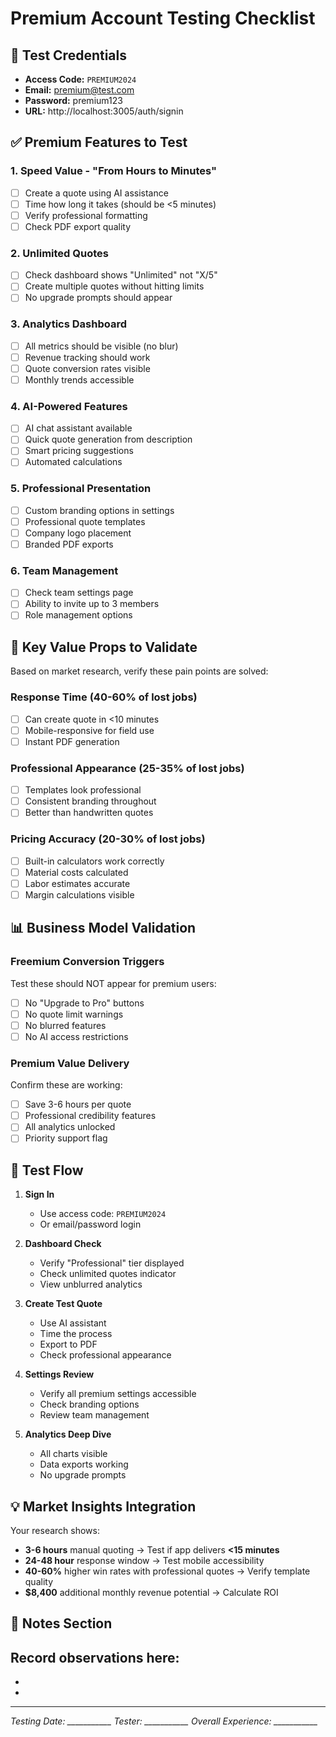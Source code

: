 # Premium Account Testing Checklist

## 🔑 Test Credentials
- **Access Code:** `PREMIUM2024`
- **Email:** premium@test.com
- **Password:** premium123
- **URL:** http://localhost:3005/auth/signin

## ✅ Premium Features to Test

### 1. **Speed Value - "From Hours to Minutes"**
- [ ] Create a quote using AI assistance
- [ ] Time how long it takes (should be <5 minutes)
- [ ] Verify professional formatting
- [ ] Check PDF export quality

### 2. **Unlimited Quotes**
- [ ] Check dashboard shows "Unlimited" not "X/5"
- [ ] Create multiple quotes without hitting limits
- [ ] No upgrade prompts should appear

### 3. **Analytics Dashboard**
- [ ] All metrics should be visible (no blur)
- [ ] Revenue tracking should work
- [ ] Quote conversion rates visible
- [ ] Monthly trends accessible

### 4. **AI-Powered Features**
- [ ] AI chat assistant available
- [ ] Quick quote generation from description
- [ ] Smart pricing suggestions
- [ ] Automated calculations

### 5. **Professional Presentation**
- [ ] Custom branding options in settings
- [ ] Professional quote templates
- [ ] Company logo placement
- [ ] Branded PDF exports

### 6. **Team Management**
- [ ] Check team settings page
- [ ] Ability to invite up to 3 members
- [ ] Role management options

## 🎯 Key Value Props to Validate

Based on market research, verify these pain points are solved:

### **Response Time (40-60% of lost jobs)**
- [ ] Can create quote in <10 minutes
- [ ] Mobile-responsive for field use
- [ ] Instant PDF generation

### **Professional Appearance (25-35% of lost jobs)**
- [ ] Templates look professional
- [ ] Consistent branding throughout
- [ ] Better than handwritten quotes

### **Pricing Accuracy (20-30% of lost jobs)**
- [ ] Built-in calculators work correctly
- [ ] Material costs calculated
- [ ] Labor estimates accurate
- [ ] Margin calculations visible

## 📊 Business Model Validation

### **Freemium Conversion Triggers**
Test these should NOT appear for premium users:
- [ ] No "Upgrade to Pro" buttons
- [ ] No quote limit warnings
- [ ] No blurred features
- [ ] No AI access restrictions

### **Premium Value Delivery**
Confirm these are working:
- [ ] Save 3-6 hours per quote
- [ ] Professional credibility features
- [ ] All analytics unlocked
- [ ] Priority support flag

## 🚀 Test Flow

1. **Sign In**
   - Use access code: `PREMIUM2024`
   - Or email/password login

2. **Dashboard Check**
   - Verify "Professional" tier displayed
   - Check unlimited quotes indicator
   - View unblurred analytics

3. **Create Test Quote**
   - Use AI assistant
   - Time the process
   - Export to PDF
   - Check professional appearance

4. **Settings Review**
   - Verify all premium settings accessible
   - Check branding options
   - Review team management

5. **Analytics Deep Dive**
   - All charts visible
   - Data exports working
   - No upgrade prompts

## 💡 Market Insights Integration

Your research shows:
- **3-6 hours** manual quoting → Test if app delivers **<15 minutes**
- **24-48 hour** response window → Test mobile accessibility
- **40-60%** higher win rates with professional quotes → Verify template quality
- **$8,400** additional monthly revenue potential → Calculate ROI

## 📝 Notes Section

Record observations here:
- 
- 
- 

---

*Testing Date: ___________*
*Tester: ___________*
*Overall Experience: ___________*